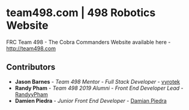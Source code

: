 # team498.com | 498 Robotics Website
FRC Team 498 - The Cobra Commanders Website available here - http://team498.com
## Contributors
* **Jason Barnes** - *Team 498 Mentor* - *Full Stack Developer* - [vyrotek](https://github.com/vyrotek)
* **Randy Pham** - *Team 498 2019 Alumni* - *Front End Developer Lead* - [RandyyPham](https://github.com/randyypham)
* **Damien Piedra** - *Junior Front End Developer* - [Damian Piedra](https://github.com/DamianPX)

